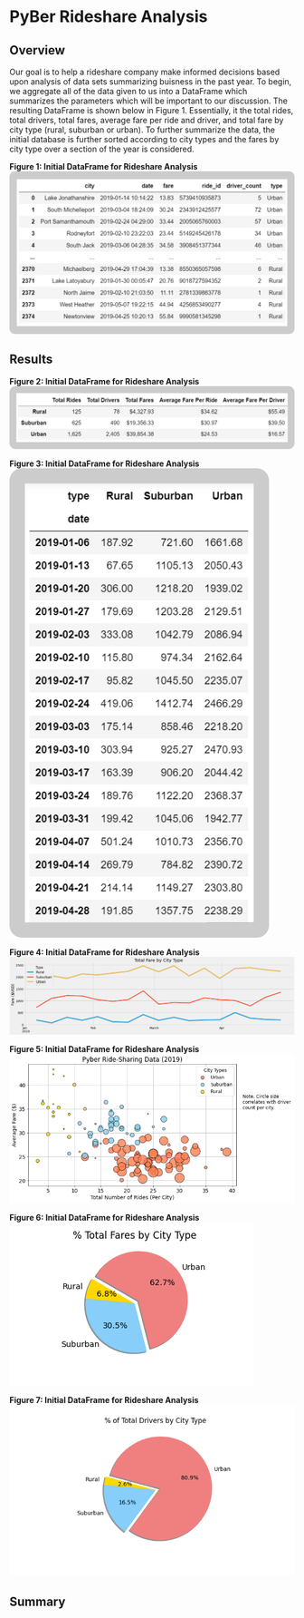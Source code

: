 # PyBer Rideshare Analysis
## Overview
Our goal is to help a rideshare company make informed decisions based upon analysis of data sets summarizing buisness in the past year. To begin, we aggregate all of the data given to us into a DataFrame which summarizes the parameters which will be important to our discussion. The resulting DataFrame is shown below in Figure 1.  Essentially, it the total rides, total drivers, total fares, average fare per ride and driver, and total fare by city type (rural, suburban or urban). To further summarize the data, the initial database is further sorted according to city types and the fares by city type over a section of the year is considered.

**Figure 1: Initial DataFrame for Rideshare Analysis**
![alt_text](https://github.com/aamotz001/PyBer_Analysis/blob/main/Images/Fig1.png)

## Results

**Figure 2: Initial DataFrame for Rideshare Analysis**
![alt_text](https://github.com/aamotz001/PyBer_Analysis/blob/main/Images/Fig2.png)

**Figure 3: Initial DataFrame for Rideshare Analysis**
![alt_text](https://github.com/aamotz001/PyBer_Analysis/blob/main/Images/Fig3.png)

**Figure 4: Initial DataFrame for Rideshare Analysis**
![alt_text](https://github.com/aamotz001/PyBer_Analysis/blob/main/analysis/Dev2_Plot.png)

**Figure 5: Initial DataFrame for Rideshare Analysis**
![alt_text](https://github.com/aamotz001/PyBer_Analysis/blob/main/analysis/Fig1.png)

**Figure 6: Initial DataFrame for Rideshare Analysis**
![alt_text](https://github.com/aamotz001/PyBer_Analysis/blob/main/analysis/Fig5.png)

**Figure 7: Initial DataFrame for Rideshare Analysis**
![alt_text](https://github.com/aamotz001/PyBer_Analysis/blob/main/analysis/Fig7.png)

## Summary
